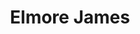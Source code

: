 ---
title: "Elmore James"
summary: "Elmore James was an American blues guitarist, singer, songwriter, and bandleader. Noted for his use of loud amplification and his stirring voice, James was inducted into the Rock and Roll Hall of Fame in 1992. His slide guitar technique earned him the nickname \"King of the Slide Guitar\"."
slug: "elmore-james"
image: "elmore-james.jpg"
apple_music_artist_url: "https://music.apple.com/gb/artist/elmore-james/527470"
wikipedia_url: "https://en.wikipedia.org/wiki/Elmore_James"
---